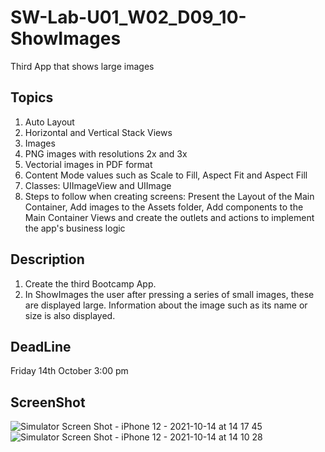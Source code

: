 # SW-Lab-U01_W02_D09_10-ShowImages
Third App that shows large images 

## Topics
1. Auto Layout
2. Horizontal and Vertical Stack Views
3. Images 
4. PNG images with resolutions 2x and 3x
5. Vectorial images in PDF format
6. Content Mode values such as Scale to Fill, Aspect Fit and Aspect Fill
7. Classes: UIImageView and UIImage
8. Steps to follow when creating screens: Present the Layout of the Main Container, Add images to the Assets folder, Add components to the Main Container Views and create the outlets and actions to implement the app's business logic

## Description
1. Create the third Bootcamp App. 
2. In ShowImages the user after pressing a series of small images, these are displayed large. Information about the image such as its name or size is also displayed.

## DeadLine 
Friday 14th October 3:00 pm

## ScreenShot
![Simulator Screen Shot - iPhone 12 - 2021-10-14 at 14 17 45](https://user-images.githubusercontent.com/89598376/137308792-d46be33d-e588-4476-bca5-4b968fa6d21e.png)
![Simulator Screen Shot - iPhone 12 - 2021-10-14 at 14 10 28](https://user-images.githubusercontent.com/89598376/137308818-4ed7174f-0d16-482d-8e04-ab9c2fe93e57.png)

